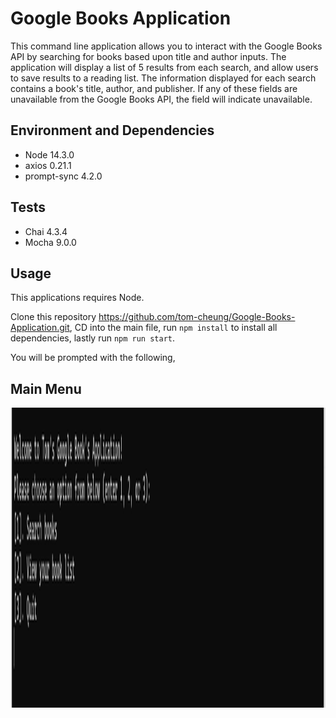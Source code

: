 # Google Books Application 

This command line application allows you to interact with the Google Books API by searching for books based upon title and author inputs. The application will display a list of 5 results from each search, and allow users to save results to a reading list. The information displayed for each search contains a book's title, author, and publisher. If any of these fields are unavailable from the Google Books API, the field will indicate unavailable. 

## Environment and Dependencies 

* Node 14.3.0
* axios 0.21.1
* prompt-sync 4.2.0

## Tests

* Chai 4.3.4
* Mocha 9.0.0

## Usage 

This applications requires Node. 

Clone this repository https://github.com/tom-cheung/Google-Books-Application.git, CD into the main file, run `npm install` to install all dependencies, lastly run `npm run start`.

You will be prompted with the following, 

## Main Menu 

<img src="./img/main_menu.PNG" width="852" height="480">


